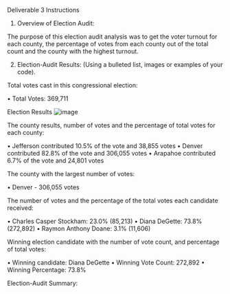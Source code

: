 Deliverable 3 Instructions

1. Overview of Election Audit: 

The purpose of this election audit analysis was to get the voter turnout for each county, 
the percentage of votes from each county out of the total count and the county with the highest turnout.

2. Election-Audit Results: 
(Using a bulleted list, images or examples of your code).

Total votes cast in this congressional election: 

•	Total Votes: 369,711

Election Results
![image](https://user-images.githubusercontent.com/79559910/115131507-a2e21a80-9fc6-11eb-90f1-61df686145f8.png)

The county results, number of votes and the percentage of total votes for each county:

•	Jefferson contributed 10.5% of the vote and 38,855 votes
•	Denver contributed 82.8% of the vote and 306,055 votes
•	Arapahoe contributed 6.7% of the vote and 24,801 votes

The county with the largest number of votes: 

•	Denver - 306,055 votes

The number of votes and the percentage of the total votes each candidate received:

•	Charles Casper Stockham: 23.0% (85,213)
•	Diana DeGette: 73.8% (272,892)
•	Raymon Anthony Doane: 3.1% (11,606)

Winning election candidate with the number of vote count, and percentage of total votes:

•	Winning candidate: Diana DeGette
•	Winning Vote Count: 272,892
•	Winning Percentage: 73.8%

Election-Audit Summary: 
